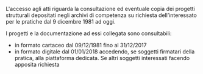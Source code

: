 L'accesso agli atti riguarda la consultazione ed eventuale copia dei progetti strutturali depositati negli archivi di competenza su richiesta dell’interessato per le pratiche dal 9 dicembre 1981 ad oggi.


I progetti e la documentazione ad essi collegata sono consultabili:
- in formato cartaceo dal 09/12/1981 fino al 31/12/2017
- in formato digitale dal 01/01/2018 accedendo, se soggetti firmatari della pratica, alla piattaforma dedicata. Se altri soggetti interessati facendo apposita richiesta
